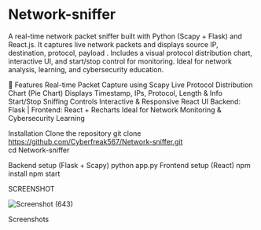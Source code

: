 # Network-sniffer
A real-time network packet sniffer built with Python (Scapy + Flask) and React.js. It captures live network packets and displays source IP, destination, protocol, payload . Includes a visual protocol distribution chart, interactive UI, and start/stop control for monitoring. Ideal for network analysis, learning, and cybersecurity education.

🚀 Features
Real-time Packet Capture using Scapy
Live Protocol Distribution Chart (Pie Chart)
Displays Timestamp, IPs, Protocol, Length & Info
Start/Stop Sniffing Controls
Interactive & Responsive React UI
Backend: Flask | Frontend: React + Recharts
Ideal for Network Monitoring & Cybersecurity Learning

Installation 
Clone the repository
  git clone https://github.com/Cyberfreak567/Network-sniffer.git  
  cd Network-sniffer

Backend setup (Flask + Scapy)
  python app.py 
Frontend setup (React)
  npm install 
  npm start

SCREENSHOT

![Screenshot (643)](https://github.com/user-attachments/assets/70a09e5e-06e3-41e2-b55a-61ca884bb2a7)


Screenshots

    
